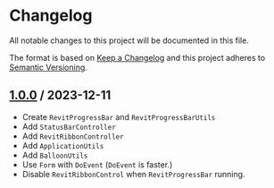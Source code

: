 # Changelog
All notable changes to this project will be documented in this file.

The format is based on [Keep a Changelog](http://keepachangelog.com/en/1.0.0/)
and this project adheres to [Semantic Versioning](http://semver.org/spec/v2.0.0.html).

## [1.0.0] / 2023-12-11
- Create `RevitProgressBar` and `RevitProgressBarUtils`
- Add `StatusBarController`
- Add `RevitRibbonController`
- Add `ApplicationUtils`
- Add `BalloonUtils`
- Use `Form` with `DoEvent` (`DoEvent` is faster.)
- Disable `RevitRibbonControl` when `RevitProgressBar` running.

[vNext]: ../../compare/1.0.0...HEAD
[1.0.0]: ../../compare/1.0.0